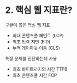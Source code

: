 # 2. 핵심 웹 지표란?

구글이 뽑은 핵심 웹 지표

- 최대 콘텐츠풀 페인트 (LCP)
- 최초 입력 지연 (FID)
- 누적 레이아웃 이동 (CLS)

특정 문제를 진단하는데 사용

- 최초 바이트까지의 시간 TTFB
- 최초 콘텐츠풀 시간 FCP
